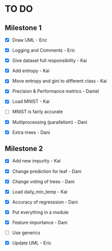 # TO DO

## Milestone 1

- [X] Draw UML - Eric

- [x] Logging and Comments - Eric

- [x] Give dataset full responsibility - Kai

- [x] Add entropy - Kai

- [x] Move entropy and gini to different class - Kai

- [x] Precision & Performance metrics - Daniel

- [x] Load MNIST - Kai

- [ ] MNIST is fairly accurate

- [x] Multiprocessing (parallelism) - Dani

- [x] Extra-trees - Dani

## Milestone 2

- [x] Add new impurity - Kai

- [x] Change prediction for leaf - Dani

- [x] Change voting of trees - Dani

- [x] Load daily_min_temp - Kai

- [x] Accuracy of regresssion - Dani

- [x] Put everything in a module

- [x] Feature importance - Dani

- [ ] Use generics

- [x] Update UML - Eric
